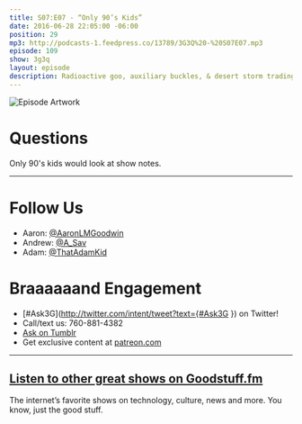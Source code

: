 ```yaml
---
title: S07:E07 - “Only 90’s Kids”
date: 2016-06-28 22:05:00 -06:00
position: 29
mp3: http://podcasts-1.feedpress.co/13789/3G3Q%20-%20S07E07.mp3
episode: 109
show: 3g3q
layout: episode
description: Radioactive goo, auxiliary buckles, & desert storm trading cards.
---
```


![Episode Artwork][1]

# Questions

Only 90's kids would look at show notes.

***

# Follow Us
* Aaron: [@AaronLMGoodwin](http://twitter.com/aaronlmgoodwin)
* Andrew: [@A_Sav](http://twitter.com/a_sav)
* Adam: [@ThatAdamKid](http://twitter.com/thatadamkid)

# Braaaaaand Engagement
* [#Ask3G](http://twitter.com/intent/tweet?text={#Ask3G }) on Twitter!
* Call/text us: 760-881-4382
* [Ask on Tumblr](http://3g3q.co/ask)
* Get exclusive content at [patreon.com](http://www.patreon.com/3g3q)

***

## [Listen to other great shows on Goodstuff.fm](http://goodstuff.fm/)
The internet’s favorite shows on technology, culture, news and more. You know, just the good stuff.

[1]: http://l.gdwn.co/5W0Q.JPG
[2]: http://twitter.com/aaronlmgoodwin
[3]: http://twitter.com/a_sav
[4]: http://twitter.com/thatadamkid
[5]: http://3g3q.co/ask
[6]: http://www.patreon.com/3g3q
[7]: http://goodstuff.fm/3g3q/
